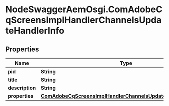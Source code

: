 # NodeSwaggerAemOsgi.ComAdobeCqScreensImplHandlerChannelsUpdateHandlerInfo

## Properties

Name | Type | Description | Notes
------------ | ------------- | ------------- | -------------
**pid** | **String** |  | [optional] 
**title** | **String** |  | [optional] 
**description** | **String** |  | [optional] 
**properties** | [**ComAdobeCqScreensImplHandlerChannelsUpdateHandlerProperties**](ComAdobeCqScreensImplHandlerChannelsUpdateHandlerProperties.md) |  | [optional] 



